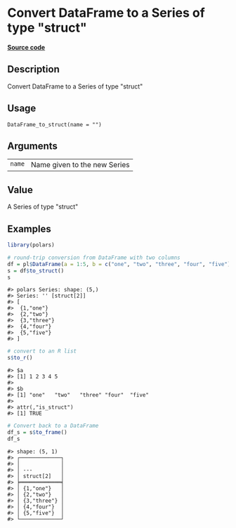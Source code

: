 

# Convert DataFrame to a Series of type "struct"

[**Source code**](https://github.com/pola-rs/r-polars/tree/main/R/dataframe__frame.R#L1048)

## Description

Convert DataFrame to a Series of type "struct"

## Usage

<pre><code class='language-R'>DataFrame_to_struct(name = "")
</code></pre>

## Arguments

<table>
<tr>
<td style="white-space: nowrap; font-family: monospace; vertical-align: top">
<code id="DataFrame_to_struct_:_name">name</code>
</td>
<td>
Name given to the new Series
</td>
</tr>
</table>

## Value

A Series of type "struct"

## Examples

``` r
library(polars)

# round-trip conversion from DataFrame with two columns
df = pl$DataFrame(a = 1:5, b = c("one", "two", "three", "four", "five"))
s = df$to_struct()
s
```

    #> polars Series: shape: (5,)
    #> Series: '' [struct[2]]
    #> [
    #>  {1,"one"}
    #>  {2,"two"}
    #>  {3,"three"}
    #>  {4,"four"}
    #>  {5,"five"}
    #> ]

``` r
# convert to an R list
s$to_r()
```

    #> $a
    #> [1] 1 2 3 4 5
    #> 
    #> $b
    #> [1] "one"   "two"   "three" "four"  "five" 
    #> 
    #> attr(,"is_struct")
    #> [1] TRUE

``` r
# Convert back to a DataFrame
df_s = s$to_frame()
df_s
```

    #> shape: (5, 1)
    #> ┌─────────────┐
    #> │             │
    #> │ ---         │
    #> │ struct[2]   │
    #> ╞═════════════╡
    #> │ {1,"one"}   │
    #> │ {2,"two"}   │
    #> │ {3,"three"} │
    #> │ {4,"four"}  │
    #> │ {5,"five"}  │
    #> └─────────────┘
